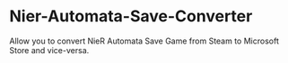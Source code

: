 # Nier-Automata-Save-Converter
Allow you to convert NieR Automata Save Game from Steam to Microsoft Store and vice-versa.
